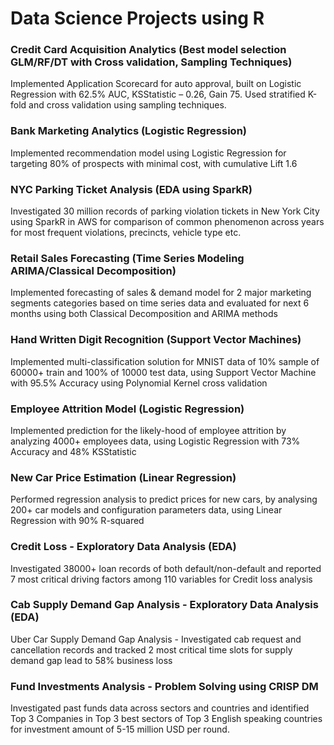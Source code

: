 # Data Science Projects using R

### 	Credit Card Acquisition Analytics (Best model selection GLM/RF/DT with Cross validation, Sampling Techniques)
Implemented Application Scorecard for auto approval, built on Logistic Regression with 62.5% AUC, KSStatistic – 0.26, Gain 75. Used stratified K-fold and cross validation using sampling techniques.

### 	Bank Marketing Analytics (Logistic Regression)
Implemented recommendation model using Logistic Regression for targeting 80% of prospects with minimal cost, with cumulative Lift 1.6

### 	NYC Parking Ticket Analysis (EDA using SparkR)
Investigated 30 million records of parking violation tickets in New York City using SparkR in AWS for comparison of common phenomenon across years for most frequent violations, precincts, vehicle type etc.

### 	Retail Sales Forecasting (Time Series Modeling ARIMA/Classical Decomposition)
Implemented forecasting of sales & demand model for 2 major marketing segments categories based on time series data and evaluated for next 6 months using both Classical Decomposition and ARIMA methods 

### Hand Written Digit Recognition (Support Vector Machines)
Implemented multi-classification solution for MNIST data of 10% sample of 60000+ train and 100% of 10000 test data, using Support Vector Machine with 95.5% Accuracy using Polynomial Kernel cross validation 

### Employee Attrition Model (Logistic Regression)

Implemented prediction for the likely-hood of employee attrition by analyzing 4000+ employees data, using Logistic Regression with 73% Accuracy and 48% KSStatistic

### New Car Price Estimation (Linear Regression)

Performed regression analysis to predict prices for new cars, by analysing 200+ car models and configuration parameters data, using Linear Regression with 90% R-squared

### Credit Loss - Exploratory Data Analysis (EDA)

Investigated 38000+ loan records of both default/non-default and reported 7 most critical driving factors among 110 variables for Credit loss analysis

### Cab Supply Demand Gap Analysis - Exploratory Data Analysis (EDA)

Uber Car Supply Demand Gap Analysis - Investigated cab request and cancellation records and tracked 2 most critical time slots for supply demand gap lead to 58% business loss

### Fund Investments Analysis - Problem Solving using CRISP DM

Investigated past funds data across sectors and countries and identified Top 3 Companies in Top 3 best sectors of Top 3 English speaking countries for investment amount of 5-15 million USD per round.
